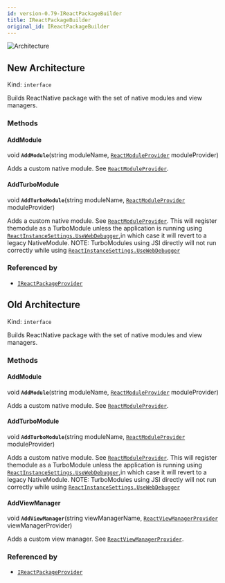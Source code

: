 ```yaml
---
id: version-0.79-IReactPackageBuilder
title: IReactPackageBuilder
original_id: IReactPackageBuilder
---
```


![Architecture](https://img.shields.io/badge/architecture-new_&_old-green)

## New Architecture

Kind: `interface`

Builds ReactNative package with the set of native modules and view managers.

### Methods
#### AddModule
void **`AddModule`**(string moduleName, [`ReactModuleProvider`](ReactModuleProvider) moduleProvider)

Adds a custom native module. See [`ReactModuleProvider`](ReactModuleProvider).

#### AddTurboModule
void **`AddTurboModule`**(string moduleName, [`ReactModuleProvider`](ReactModuleProvider) moduleProvider)

Adds a custom native module. See [`ReactModuleProvider`](ReactModuleProvider). This will register themodule as a TurboModule unless the application is running using [`ReactInstanceSettings.UseWebDebugger`](ReactInstanceSettings#usewebdebugger),in which case it will revert to a legacy NativeModule.
NOTE: TurboModules using JSI directly will not run correctly while using [`ReactInstanceSettings.UseWebDebugger`](ReactInstanceSettings#usewebdebugger)

### Referenced by
- [`IReactPackageProvider`](IReactPackageProvider)

## Old Architecture

Kind: `interface`

Builds ReactNative package with the set of native modules and view managers.

### Methods
#### AddModule
void **`AddModule`**(string moduleName, [`ReactModuleProvider`](ReactModuleProvider) moduleProvider)

Adds a custom native module. See [`ReactModuleProvider`](ReactModuleProvider).

#### AddTurboModule
void **`AddTurboModule`**(string moduleName, [`ReactModuleProvider`](ReactModuleProvider) moduleProvider)

Adds a custom native module. See [`ReactModuleProvider`](ReactModuleProvider). This will register themodule as a TurboModule unless the application is running using [`ReactInstanceSettings.UseWebDebugger`](ReactInstanceSettings#usewebdebugger),in which case it will revert to a legacy NativeModule.
NOTE: TurboModules using JSI directly will not run correctly while using [`ReactInstanceSettings.UseWebDebugger`](ReactInstanceSettings#usewebdebugger)

#### AddViewManager
void **`AddViewManager`**(string viewManagerName, [`ReactViewManagerProvider`](ReactViewManagerProvider) viewManagerProvider)

Adds a custom view manager. See [`ReactViewManagerProvider`](ReactViewManagerProvider).

### Referenced by
- [`IReactPackageProvider`](IReactPackageProvider)
